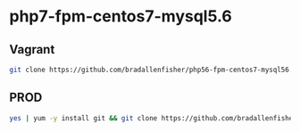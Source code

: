 # php7-fpm-centos7-mysql5.6

## Vagrant
```bash
git clone https://github.com/bradallenfisher/php56-fpm-centos7-mysql56.git; cd php56-fpm-centos7-mysql56; vagrant up
```

## PROD
```bash
yes | yum -y install git && git clone https://github.com/bradallenfisher/php56-fpm-centos7-mysql56.git && cd php56-fpm-centos7-mysql56 && chmod 700 install/prod.sh && install/prod.sh
```
